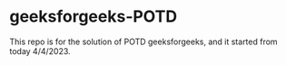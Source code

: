 # geeksforgeeks-POTD
This repo is for the solution of POTD geeksforgeeks, and it started from today 4/4/2023.
